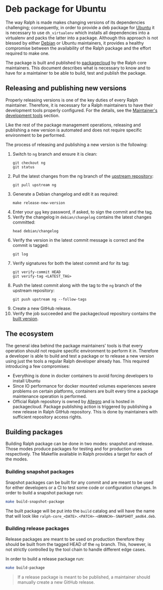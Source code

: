 # Deb package for Ubuntu

The way Ralph is made makes changing versions of its dependencies challenging;
consequently, in order to provide a deb package for [Ubuntu] it is necessary to
use  `dh_virtualenv` which installs all dependencies into a virtualenv and packs
the latter into a package. Although this approach is not blessed by either
[Debian] or Ubuntu maintainers, it provides a healthy compromise between the
availability of the Ralph package and the effort required to make one.

The package is built and published to [packagecloud] by the Ralph core maintainers.
This document describes what is necessary to know and to have for a maintainer
to be able to build, test and publish the package.

## Releasing and publishing new versions

Properly releasing versions is one of the key duties of every Ralph maintainer.
Therefore, it is necessary for a Ralph maintainers to have their development
tools properly configured. For the details, see the [Maintainer's development tools][3]
section.

Like the rest of the package management operations, releasing and publishing a
new version is automated and does not require specific environment to be
performed.

The process of releasing and publishing a new version is the following:

1. Switch to `ng` branch and ensure it is clean:
    ```
    git checkout ng
    git status
    ```
2. Pull the latest changes from the ng branch of the [upstream repository][1]:
    ```
    git pull upstream ng
    ```
3. Generate a Debian changelog and edit it as required:
   ```
   make release-new-version
   ```
4. Enter your `gpg` key password, if asked, to sign the commit and the tag.
5. Verify the changelog in `debian/changelog` contains the latest changes
   committed:
   ```
   head debian/changelog
   ```
6. Verify the version in the latest commit message is correct and the commit
   is tagged:
   ```
   git log
   ```
7. Verify signatures for both the latest commit and for its tag:
   ```
   git verify-commit HEAD
   git verify-tag <LATEST_TAG>
   ```
8. Push the latest commit along with the tag to the `ng` branch of the upstream
   repository:
   ```
   git push upstream ng --follow-tags
   ```
9. Create a new GitHub release.
10. Verify the job succeeded and the packagecloud repository contains the
   [built version][2].


## The ecosystem

The general idea behind the package maintainers' tools is that every operation
should not require specific environment to perform it in. Therefore a developer
is able to build and test a package or to release a new version using just the
tools a regular Ralph developer already has. This required introducing a few
compromises:

* Everything is done in docker containers to avoid forcing developers to
  install Ubuntu
* Since IO performance for docker mounted volumes experiences severe problems
  on certain platforms, containers are built every time a package maintenance
  operation is performed.
* Official Ralph repository is owned by [Allegro] and is  hosted
  in packagecloud. Package publishing action is triggered by publishing
  a new release in Ralph GitHub repository. This is done by maintainers
  with sufficient repository access rights.


## Building packages

Building Ralph package can be done in two modes: snapshot and release. Those
modes produce packages for testing and for production uses respectively. The
Makefile available in Ralph provides a target for each of the modes.


### Building snapshot packages

Snapshot packages can be built for any commit and are meant to be used for
either developers or a CI to test some code or configuration changes. In order
to build a snapshot package run:

```bash
make build-snapshot-package
```

The built package will be put into the `build` catalog and will have the name
that will look like `ralph-core_<DATE>.<PATCH>-<BRANCH>-SNAPSHOT_amd64.deb`.


### Building release packages

Release packages are meant to be used on production therefore they should be
built from the tagged HEAD of the `ng` branch. This, however, is not strictly
controlled by the tool chain to handle different edge cases.

In order to build a release package run:

```bash
make build-package
```

 > If a release package is meant to be published, a maintainer should manually
 > create a new GitHub release.

[1]: https://github.com/allegro/ralph
[2]: https://packagecloud.io/allegro/ralph
[3]: ./maintainers_devtools.md
[packagecloud]: https://packagecloud.io
[Ubuntu]: https://ubuntu.com
[Debian]: https://debian.org
[Allegro]: https://allegro.pl
